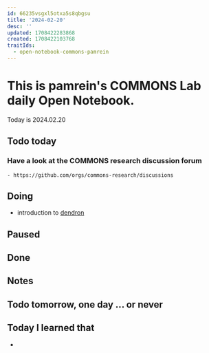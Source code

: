 ```yaml
---
id: 66235vsgxl5otxa5s8qbgsu
title: '2024-02-20'
desc: ''
updated: 1708422283868
created: 1708422103768
traitIds:
  - open-notebook-commons-pamrein
---
```


# This is pamrein's COMMONS Lab daily Open Notebook.

Today is 2024.02.20

## Todo today

### Have a look at the COMMONS research discussion forum
    - https://github.com/orgs/commons-research/discussions


###
###

## Doing
- introduction to [dendron](https://www.dendron.so)

## Paused

## Done

## Notes

## Todo tomorrow, one day ... or never 


###
###


## Today I learned that

- 